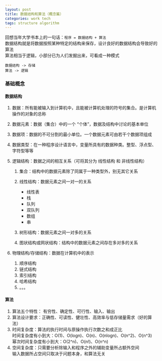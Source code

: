 ```yaml
---
layout: post
title: 数据结构和算法（概念篇）
categories: work tech
tags: structure algorithm
---
```


回想当年大学书本上的一句话：`程序 = 数据结构 + 算法`  
数据结构就是将数据按照某种特定的结构来保存，设计良好的数据结构会导致好的算法  
算法相当于逻辑，小部分已为人们发掘出来，可看成一种模式

`数据结构 -> 存储`  
`算法 -> 逻辑`

### 基础概念

#### 数据结构

1. 数据：所有能被输入到计算机中，且能被计算机处理的符号的集合。是计算机操作的对象的总称
2. 数据元素：数据（集合）中的一个 “个体”，数据及结构中讨论的基本单位
3. 数据项：数据的不可分割的最小单位。一个数据元素可由若干个数据项组成
4. 数据类型：在一种程序设计语言中，变量所具有的数据种类。整型、浮点型、字符型等等
5. 逻辑结构：数据之间的相互关系（可将其分为 线性结构 和 非线性结构）

    1. 集合：结构中的数据元素除了同属于一种类型外，别无其它关系
    2. 线性结构：数据元素之间一对一的关系

        - 线性表
        - 栈
        - 队列
        - 双队列
        - 数组
        - 串

    3. 树形结构：数据元素之间一对多的关系
    4. 图状结构或网状结构：结构中的数据元素之间存在多对多的关系

6. 物理结构/存储结构：数据在计算机中的表示
    1. 顺序结构
    2. 链式结构
    3. 索引结构
    4. 哈希结构
    5. 。。。

#### 算法

1. 算法五个特性： 有穷性、确定性、可行性、输入、输出
2. 算法设计要求：正确性、可读性、健壮性、高效率与低存储量需求（好的算法）
3. 时间复杂度：算法的执行时间与原操作执行次数之和成正比  
    时间复杂度有小到大：O(1)、O(logn)、O(n)、O(nlogn)、O(n^2)、O(n^3)  
    幂次时间复杂度有小到大：O(2^n)、O(n!)、O(n^n)
4. 空间复杂度：只需要分析除输入和程序之外的辅助变量所占额外空间  
    输入数据所占空间只取决于问题本身，和算法无关
